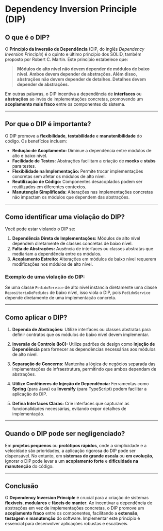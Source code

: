 # Dependency Inversion Principle (DIP)

## O que é o DIP?

O **Princípio da Inversão de Dependência** (DIP, do inglês *Dependency Inversion Principle*) é o quinto e último
princípio dos SOLID, também proposto por Robert C. Martin. Este princípio estabelece que:

> **Módulos de alto nível não devem depender de módulos de baixo nível. Ambos devem depender de abstrações. Além disso,
abstrações não devem depender de detalhes. Detalhes devem depender de abstrações.**

Em outras palavras, o DIP incentiva a dependência de **interfaces** ou **abstrações** ao invés de implementações
concretas, promovendo um **acoplamento mais fraco** entre os componentes do sistema.

---

## Por que o DIP é importante?

O DIP promove a **flexibilidade**, **testabilidade** e **manutenibilidade** do código. Os benefícios incluem:

- **Redução de Acoplamento:** Diminue a dependência entre módulos de alto e baixo nível.
- **Facilidade de Testes:** Abstrações facilitam a criação de **mocks** e **stubs** para testes.
- **Flexibilidade na Implementação:** Permite trocar implementações concretas sem afetar os módulos de alto nível.
- **Reutilização de Código:** Componentes desacoplados podem ser reutilizados em diferentes contextos.
- **Manutenção Simplificada:** Alterações nas implementações concretas não impactam os módulos que dependem das
  abstrações.

---

## Como identificar uma violação do DIP?

Você pode estar violando o DIP se:

1. **Dependência Direta de Implementações:** Módulos de alto nível dependem diretamente de classes concretas de baixo
   nível.
2. **Falta de Abstrações:** Ausência de interfaces ou classes abstratas que mediariam a dependência entre os módulos.
3. **Acoplamento Estreito:** Alterações em módulos de baixo nível requerem modificações nos módulos de alto nível.

### Exemplo de uma violação do DIP:

Se uma classe `PedidoService` de alto nível instancia diretamente uma classe `RepositorioDePedidos` de baixo nível, isso
viola o DIP, pois `PedidoService` depende diretamente de uma implementação concreta.

---

## Como aplicar o DIP?

1. **Dependa de Abstrações:** Utilize interfaces ou classes abstratas para definir contratos que os módulos de baixo
   nível devem implementar.

2. **Inversão de Controle (IoC):** Utilize padrões de design como **Injeção de Dependência** para fornecer as
   dependências necessárias aos módulos de alto nível.

3. **Separação de Concerns:** Mantenha a lógica de negócios separada das implementações de infraestrutura, permitindo
   que ambos dependam de abstrações.

4. **Utilize Contêineres de Injeção de Dependência:** Ferramentas como **Spring** (para Java) ou **Inversify** (para
   TypeScript) podem facilitar a aplicação do DIP.

5. **Defina Interfaces Claras:** Crie interfaces que capturam as funcionalidades necessárias, evitando expor detalhes de
   implementação.

---

## Quando o DIP pode ser negligenciado?

Em **projetos pequenos** ou **protótipos rápidos**, onde a simplicidade e a velocidade são prioridades, a aplicação
rigorosa do DIP pode ser dispensável. No entanto, em **sistemas de grande escala** ou **em evolução**, ignorar o DIP
pode levar a um **acoplamento forte** e **dificuldade na manutenção** do código.

---

## Conclusão

O **Dependency Inversion Principle** é crucial para a criação de sistemas **flexíveis**, **modulares** e **fáceis de
manter**. Ao incentivar a dependência de abstrações em vez de implementações concretas, o DIP promove um **acoplamento
fraco** entre os componentes, facilitando a **extensão**, **testagem** e **manutenção** do software. Implementar este
princípio é essencial para desenvolver aplicações robustas e escaláveis.

